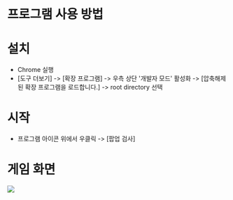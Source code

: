 # 프로그램 사용 방법
# 설치
* Chrome 실행
* [도구 더보기] -> [확장 프로그램] -> 우측 상단 '개발자 모드' 활성화 -> [압축해제된 확장 프로그램을 로드합니다.] -> root directory 선택

# 시작
* 프로그램 아이콘 위에서 우클릭 -> [팝업 검사]

# 게임 화면
<img src="https://github.com/MinSikSon/chrome_extension/blob/master/ingame_screenshot.PNG">
